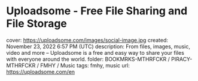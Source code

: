 # Uploadsome - Free File Sharing and File Storage

cover: https://uploadsome.com/images/social-image.jpg
created: November 23, 2022 6:57 PM (UTC)
description: From files, images, music, video and more – Uploadsome is a free and easy way to share your files with everyone around the world.
folder: BOOKMRKS-MTHRFCKR / PIRACY-MTHRFCKR / FMHY / Music
tags: fmhy, music
url: https://uploadsome.com/en